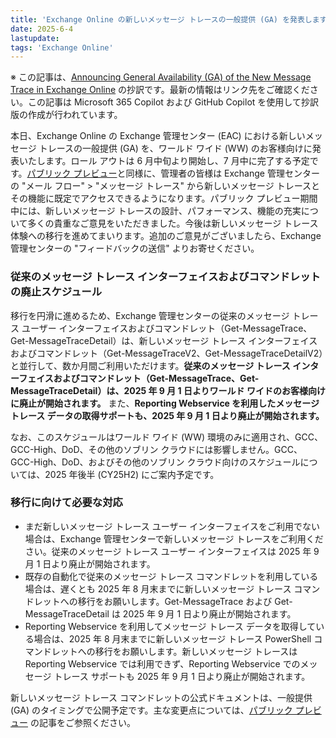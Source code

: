 ```yaml
---
title: 'Exchange Online の新しいメッセージ トレースの一般提供 (GA) を発表します'
date: 2025-6-4
lastupdate:
tags: 'Exchange Online'
---
```


※ この記事は、[Announcing General Availability (GA) of the New Message Trace in Exchange Online](https://techcommunity.microsoft.com/blog/exchange/announcing-general-availability-ga-of-the-new-message-trace-in-exchange-online/4420243) の抄訳です。最新の情報はリンク先をご確認ください。この記事は Microsoft 365 Copilot および GitHub Copilot を使用して抄訳版の作成が行われています。

本日、Exchange Online の Exchange 管理センター (EAC) における新しいメッセージ トレースの一般提供 (GA) を、ワールド ワイド (WW) のお客様向けに発表いたします。ロール アウトは 6 月中旬より開始し、7 月中に完了する予定です。[パブリック プレビュー](https://techcommunity.microsoft.com/blog/exchange/announcing-public-preview-of-the-new-message-trace-in-exchange-online/4356561)と同様に、管理者の皆様は Exchange 管理センターの "メール フロー" > "メッセージ トレース" から新しいメッセージ トレースとその機能に既定でアクセスできるようになります。パブリック プレビュー期間中には、新しいメッセージ トレースの設計、パフォーマンス、機能の充実について多くの貴重なご意見をいただきました。今後は新しいメッセージ トレース体験への移行を進めてまいります。追加のご意見がございましたら、Exchange 管理センターの "フィードバックの送信" よりお寄せください。

### 従来のメッセージ トレース インターフェイスおよびコマンドレットの廃止スケジュール

移行を円滑に進めるため、Exchange 管理センターの従来のメッセージ トレース ユーザー インターフェイスおよびコマンドレット（Get-MessageTrace、Get-MessageTraceDetail）は、新しいメッセージ トレース インターフェイスおよびコマンドレット（Get-MessageTraceV2、Get-MessageTraceDetailV2）と並行して、数か月間ご利用いただけます。**従来のメッセージ トレース インターフェイスおよびコマンドレット（Get-MessageTrace、Get-MessageTraceDetail）は、2025 年 9 月 1 日よりワールド ワイドのお客様向けに廃止が開始されます。** また、**Reporting Webservice を利用したメッセージ トレース データの取得サポートも、2025 年 9 月 1 日より廃止が開始されます。**

なお、このスケジュールはワールド ワイド (WW) 環境のみに適用され、GCC、GCC-High、DoD、その他のソブリン クラウドには影響しません。GCC、GCC-High、DoD、およびその他のソブリン クラウド向けのスケジュールについては、2025 年後半 (CY25H2) にご案内予定です。

### 移行に向けて必要な対応

- まだ新しいメッセージ トレース ユーザー インターフェイスをご利用でない場合は、Exchange 管理センターで新しいメッセージ トレースをご利用ください。従来のメッセージ トレース ユーザー インターフェイスは 2025 年 9 月 1 日より廃止が開始されます。
- 既存の自動化で従来のメッセージ トレース コマンドレットを利用している場合は、遅くとも 2025 年 8 月末までに新しいメッセージ トレース コマンドレットへの移行をお願いします。Get-MessageTrace および Get-MessageTraceDetail は 2025 年 9 月 1 日より廃止が開始されます。
- Reporting Webservice を利用してメッセージ トレース データを取得している場合は、2025 年 8 月末までに新しいメッセージ トレース PowerShell コマンドレットへの移行をお願いします。新しいメッセージ トレースは Reporting Webservice では利用できず、Reporting Webservice でのメッセージ トレース サポートも 2025 年 9 月 1 日より廃止が開始されます。

新しいメッセージ トレース コマンドレットの公式ドキュメントは、一般提供 (GA) のタイミングで公開予定です。主な変更点については、[パブリック プレビュー](https://techcommunity.microsoft.com/blog/exchange/announcing-public-preview-of-the-new-message-trace-in-exchange-online/4356561) の記事をご参照ください。
